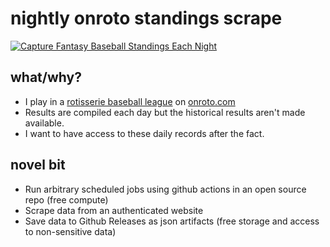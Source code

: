# nightly onroto standings scrape

[![Capture Fantasy Baseball Standings Each Night](https://github.com/tphummel/nightly-onroto/actions/workflows/nightly-release.yml/badge.svg)](https://github.com/tphummel/nightly-onroto/actions/workflows/nightly-release.yml)

## what/why?

- I play in a [rotisserie baseball league](https://en.wikipedia.org/wiki/Fantasy_baseball#Rotisserie_League_Baseball) on [onroto.com](https://onroto.com)
- Results are compiled each day but the historical results aren't made available.
- I want to have access to these daily records after the fact.

## novel bit

- Run arbitrary scheduled jobs using github actions in an open source repo (free compute)
- Scrape data from an authenticated website
- Save data to Github Releases as json artifacts (free storage and access to non-sensitive data)
